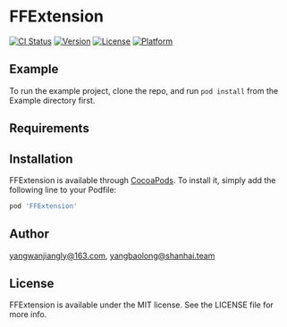 # FFExtension

[![CI Status](https://img.shields.io/travis/yangwanjiangly@163.com/FFExtension.svg?style=flat)](https://travis-ci.org/yangwanjiangly@163.com/FFExtension)
[![Version](https://img.shields.io/cocoapods/v/FFExtension.svg?style=flat)](https://cocoapods.org/pods/FFExtension)
[![License](https://img.shields.io/cocoapods/l/FFExtension.svg?style=flat)](https://cocoapods.org/pods/FFExtension)
[![Platform](https://img.shields.io/cocoapods/p/FFExtension.svg?style=flat)](https://cocoapods.org/pods/FFExtension)

## Example

To run the example project, clone the repo, and run `pod install` from the Example directory first.

## Requirements

## Installation

FFExtension is available through [CocoaPods](https://cocoapods.org). To install
it, simply add the following line to your Podfile:

```ruby
pod 'FFExtension'
```

## Author

yangwanjiangly@163.com, yangbaolong@shanhai.team

## License

FFExtension is available under the MIT license. See the LICENSE file for more info.
